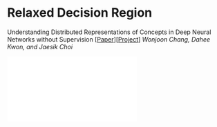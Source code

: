 # Relaxed Decision Region

Understanding Distributed Representations of Concepts in Deep Neural Networks without Supervision  \[[Paper]()\]\[[Project]()\]
*Wonjoon Chang, Dahee Kwon, and Jaesik Choi*

![image](/imgs/fig-main2.pdf)
